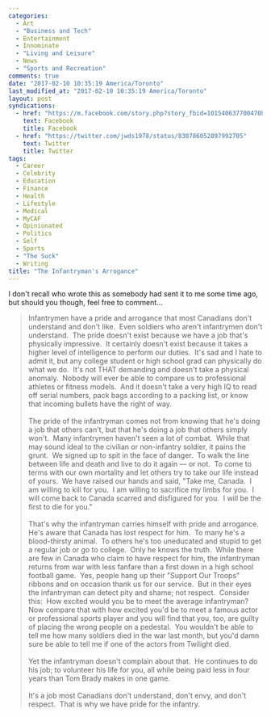 ```yaml
---
categories:
  - Art
  - "Business and Tech"
  - Entertainment
  - Innominate
  - "Living and Leisure"
  - News
  - "Sports and Recreation"
comments: true
date: "2017-02-10 10:35:19 America/Toronto"
last_modified_at: "2017-02-10 10:35:19 America/Toronto"
layout: post
syndications:
  - href: "https://m.facebook.com/story.php?story_fbid=10154063770047084&id=719142083"
    text: Facebook
    title: Facebook
  - href: "https://twitter.com/jwds1978/status/830786052897992705"
    text: Twitter
    title: Twitter
tags:
  - Career
  - Celebrity
  - Education
  - Finance
  - Health
  - Lifestyle
  - Medical
  - MyCAF
  - Opinionated
  - Politics
  - Self
  - Sports
  - "The Suck"
  - Writing
title: "The Infantryman's Arrogance"
---
```


I don't recall who wrote this as somebody had sent it to me some time ago, but should you though, feel free to comment&hellip;

<blockquote>
  Infantrymen have a pride and arrogance that most Canadians don't understand and don't like.&nbsp; Even soldiers who aren't infantrymen don't
  understand.&nbsp; The pride doesn't exist because we have a job that's physically impressive.&nbsp; It certainly doesn't exist because it takes a higher
  level of intelligence to perform our duties.&nbsp; It's sad and I hate to admit it, but any college student or high school grad can physically do what we
  do.&nbsp; It's not THAT demanding and doesn't take a physical anomaly.&nbsp; Nobody will ever be able to compare us to professional athletes or fitness
  models.&nbsp; And it doesn't take a very high IQ to read off serial numbers, pack bags according to a packing list, or know that incoming bullets have the
  right of way.<br />
  <br />
  The pride of the infantryman comes not from knowing that he's doing a job that others can't, but that he's doing a job that others simply won't.&nbsp;
  Many infantrymen haven't seen a lot of combat.&nbsp; While that may sound ideal to the civilian or non-infantry soldier, it pains the grunt.&nbsp; We
  signed up to spit in the face of danger.&nbsp; To walk the line between life and death and live to do it again &#8212; or not.&nbsp; To come to terms with
  our own mortality and let others try to take our life instead of yours.&nbsp; We have raised our hands and said, &quot;Take me, Canada.&nbsp; I am willing
  to kill for you.&nbsp; I am willing to sacrifice my limbs for you.&nbsp; I will come back to Canada scarred and disfigured for you.&nbsp; I will be the
  first to die for you.&quot;<br />
  <br />
  That's why the infantryman carries himself with pride and arrogance.&nbsp; He's aware that Canada has lost respect for him.&nbsp; To many he's a
  blood-thirsty animal.&nbsp; To others he's too uneducated and stupid to get a regular job or go to college.&nbsp; Only he knows the truth.&nbsp; While
  there are few in Canada who claim to have respect for him, the infantryman returns from war with less fanfare than a first down in a high school football
  game.&nbsp; Yes, people hang up their &quot;Support Our Troops&quot; ribbons and on occasion thank us for our service.&nbsp; But in their eyes the
  infantryman can detect pity and shame; not respect.&nbsp; Consider this:&nbsp; How excited would you be to meet the average infantryman?&nbsp; Now compare
  that with how excited you'd be to meet a famous actor or professional sports player and you will find that you, too, are guilty of placing the wrong
  people on a pedestal.&nbsp; You wouldn't be able to tell me how many soldiers died in the war last month, but you'd damn sure be able to tell me if one of
  the actors from Twilight died.<br />
  <br />
  Yet the infantryman doesn't complain about that.&nbsp; He continues to do his job; to volunteer his life for you, all while being paid less in four years
  than Tom Brady makes in one game.<br />
  <br />
  It's a job most Canadians don't understand, don't envy, and don't respect.&nbsp; That is why we have pride for the infantry.
</blockquote>
